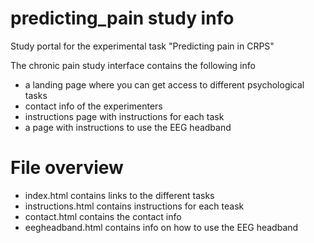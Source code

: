 # predicting_pain study info 
Study portal for the experimental task "Predicting pain in CRPS"

The chronic pain study interface contains the following info 
- a landing page where you can get access to different psychological tasks 
- contact info of the experimenters 
- instructions page with instructions for each task 
- a page with instructions to use the EEG headband 


# File overview 

- index.html contains links to the different tasks 
- instructions.html contains instructions for each teask 
- contact.html contains the contact info 
- eegheadband.html contains info on how to use the EEG headband 
